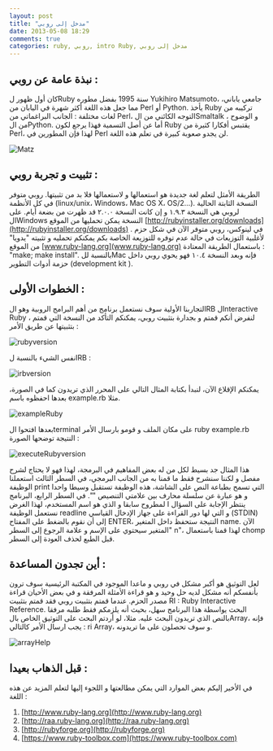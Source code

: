 ```yaml
---
layout: post
title: "مدخل إلى روبي"
date: 2013-05-08 18:29
comments: true
categories: ruby, روبي, intro Ruby, مدخل إلى روبي
---
```

نبذة عامة  عن روبي :
----------------------

كان أول ظهور لRuby سنة 1995 بفضل مطوره Yukihiro Matsumoto، جامعي ياباني، مما جعل هذه اللغة أكثر شهرة في اليابان من Perl أو Python. يأخذ Ruby تركيبه من لغات مختلفة : الجانب البراغماتي من Perl، التوجه الكائني من الSmaltalk ، و الوضوح من الPython. أما عن أصل التسمية فهذا يرجع لكون Ruby يقتبس أفكارا كثيرة من Perl، لهذا فإن المطورين في Perl لن يجدو صعوبة كبيرة  في تعلم هذه اللغة.

<img src="/images/ruby/YukihiroMatsumoto.JPG" title="Matz"/>

<!-- more -->
تثبيت و تجربة روبي :
----------------------

الطريقة الأمثل لتعلم لغة جديدة هو استعمالها و لاستعمالها فلا بد من تثبيتها. روبي متوفر في كل الأنظمة (linux/unix، Windows، Mac OS X، OS/2...). النسخة الثابتة الحالية لروبي هي النسخة ١.٩.٣ و إن كانت النسخة ٢.٠.٠ قد ظهرت من بضعة أيام.
على الWindows النسخة يمكن تحمليها من الموقع [http://rubyinstaller.org/downloads](http://rubyinstaller.org/downloads) . في لينوكس، روبي متوفر الآن في شكل حزم لأغلبية التوزيعات في حالة عدم توفره للتوزيعة الخاصة بكم يمكنكم تحمليه و تثبيته "يدويا" من الموقع    [www.ruby-lang.org](www.ruby-lang.org) باستعمال الطريقة المعتادة : "make; make install". بالنسبة للMac فإنه وبعد النسخة ١٠.٤ فهو يحوي روبي داخل حزمة أدوات التطوير  (development kit ).

الخطوات الأولى :
----------------------

لتجاربنا الأولية سوف نستعمل برنامج من أهم البرامج الروبية وهو الIRB لInteractive Ruby ، لنفرض أنكم قمتم و بجدارة بتثبيت روبي، يمكنكم التأكد من النسخة التي قمتم بتثبيتها عن طريق الأمر :


<img src="/images/ruby/rubyVersion.png" title="rubyversion"/>


نفس الشيء بالنسبة لIRB :


<img src="/images/ruby/irbVersion.png" title="irbversion"/>


يمكنكم الإقلاع الآن، لنبدأ بكتابة المثال التالي على المحرر الذي تريدون كما في الصورة، بعدها احفظوه  باسم example.rb مثلا. 



<img src="/images/ruby/exampleRuby.png" title="exampleRuby"/>


بعدها افتحوا الterminal على مكان الملف و قومو بارسال الأمر ruby example.rb النتيجة توضحها الصورة :

<img src="/images/ruby/examplerubyexecution.png" title="executeRubyversion"/>

هذا المثال جد بسيط لكل من له بعض المفاهيم في البرمجة، لهذا فهو لا يحتاج لشرح مفصل و لكننا سنشرح فقط ما قمنا به من الجانب البرمجي، في السطر الثالث استعملنا الوظيفة print التي تسمح بطباعة النص على الشاشة، هذه الوظيفة تستقبل وسيطا واحدا و هو عبارة عن سلسلة محارف بين علامتي التنصيص "". في السطر الرابع، البرنامج ينتظر الإجابة على السؤال ا لمطروح سابقا و الذي هو اسم المستخدم، لهذا الغرض نستعمل الوظيفة readline و التي لها دور القراءة على جهاز الإدخال القياسي (STDIN) إلى أن نقوم بالضغط على المفتاح ENTER، النتيجة ستحفظ داخل المتغير name. الآن المتغير سيحتوي على الإسم و علامة الرجوع إلى السطر" n\"، لهذا قمنا باستعمال chomp قبل الطبع لحذف العودة إلى السطر.

أين تجدون المساعدة :
----------------------

لعل التوثيق هو أكبر مشكل في روبي و ماعدا الموجود في المكتبة الرئيسية سوف ترون بأنفسكم أنه مشكل لديه حل وحيد و هو قراءة الأمثلة المرفقة و في بعض الأحيان قراءة مصدر الحزم.
عندما قمتم بتثبيت روبي فقد قمتم بتثبيت RI : Ruby Interactive Reference. البحث يواسطة هذا البرنامج سهل، بحيث أنه يلزمكم فقط طلبه مرفقا بالنص الذي تريدون البحث عليه. مثلا، لو أردتم البحث على التوثيق الخاص بالArray، فإنه يجب ارسال الأمر كالتالي : ri Array، و سوف تحصلون على ما تريدونه. 


<img src="/images/ruby/arrayhelp.png" title="arrayHelp"/>


قبل الذهاب بعيدا :
----------------------

في الأخير إليكم بعض الموارد التي يمكن مطالعتها و اللجوء إليها لتعلم المزيد عن هذه اللغة :

1. [http://www.ruby-lang.org](http://www.ruby-lang.org)
2. [http://raa.ruby-lang.org](http://raa.ruby-lang.org)
3. [http://rubyforge.org](http://rubyforge.org)
4. [https://www.ruby-toolbox.com](https://www.ruby-toolbox.com)




